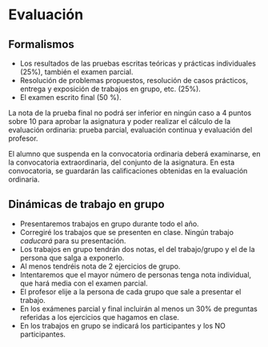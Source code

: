 # Evaluación

## Formalismos

- Los resultados de las pruebas escritas teóricas y prácticas individuales (25%), también el examen parcial. 
- Resolución de problemas propuestos, resolución de casos prácticos, entrega y exposición de trabajos en grupo, etc. (25%).  
- El examen escrito final (50 %).

La nota de la prueba final no podrá ser inferior en ningún caso a 4 puntos sobre 10 para aprobar la asignatura y poder realizar el cálculo de la evaluación ordinaria: prueba parcial, evaluación continua y evaluación del profesor.

El alumno que suspenda en la convocatoria ordinaria deberá examinarse, en la convocatoria extraordinaria, del conjunto de la asignatura. En esta convocatoria, se guardarán las calificaciones obtenidas en la evaluación ordinaria.

## Dinámicas de trabajo en grupo

- Presentaremos trabajos en grupo durante todo el año. 
- Corregiré los trabajos que se presenten en clase. Ningún trabajo *caducará* para su presentación.
- Los trabajos en grupo tendrán dos notas, el del trabajo/grupo y el de la persona que salga a exponerlo. 
- Al menos tendréis nota de 2 ejercicios de grupo.
- Intentaremos que el mayor número de personas tenga nota individual, que hará media con el examen parcial.
- El profesor elije a la persona de cada grupo que sale a presentar el trabajo.
- En los exámenes parcial y final incluirán al menos un 30% de preguntas referidas a los ejercicios que hagamos en clase.
- En los trabajos en grupo se indicará los participantes y los NO participantes.

